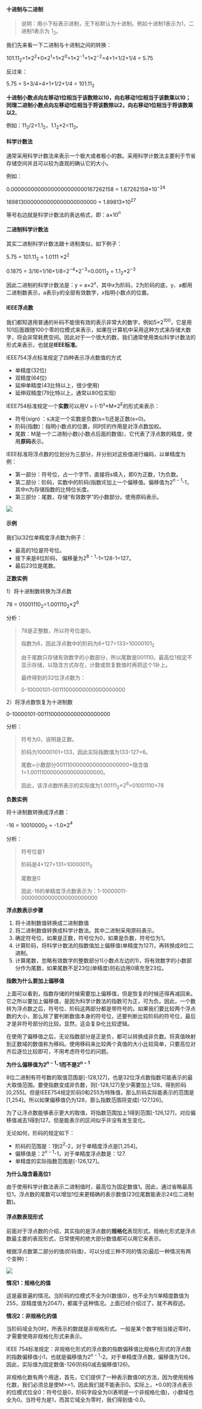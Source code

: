 #### 十进制与二进制

> 说明：用小下标表示进制，无下标默认为十进制。例如十进制1表示为1，二进制1表示为 $1_2$。

我们先来看一下二进制与十进制之间的转换：

$101.11_2$=1$\times$$2^2$+0$\times$$2^1$+1$\times$$2^0$+1$\times$$2^{-1}$+1$\times$$2^{-2}$=4+1+1/2+1/4 = 5.75

反过来：

5.75 = 5+3/4=4+1+1/2+1/4 = 101.11$_2$

**十进制小数点向左移动1位相当于该数除以10，向右移动1位相当于该数乘以10；同理二进制小数点向左移动1位相当于将该数除以2，向右移动1位相当于将该数乘以2**。

例如：11$_2$/2=1.1$_2$，1.1$_2$$\times$2=11$_2$。

#### 科学计数法

通常采用科学计数法来表示一个极大或者极小的数。采用科学计数法主要利于节省存储空间并且可以较为直观的确认它的大小。

例如：

0.00000000000000000000000167262158 = 1.67262158$\times$10$^{-24}$

1898130000000000000000000000 = 1.89813$\times$10$^{27}$

等号右边就是科学计数法的表达格式，即：a$\times$10$^n$



#### 二进制科学计数法

其实二进制科学计数法跟十进制类似，如下例子：

5.75 = 101.11$_2$  = 1.0111 $\times$2$^2$

0.1875 = 3/16=1/16+1/8=2$^{-4}$+2$^{-3}$=0.0011$_2$ = 1.1$_2$$\times$2$^{-3}$

因此二进制的科学计数法是：y = a$\times$2$^x$，其中$x$为阶码，2为阶码的底，y、a都用二进制数表示，a表示y的全部有效数字，$x$指明小数点的位置。

#### IEEE浮点数

我们都知道用普通的补码不能很有效的表示非常大的数字，例如5$\times$2$^{100}$，它是用101后面跟随100个零的位模式来表示，如果在计算机中采用这种方式来存储大数字，将会非常耗费空间。因此对于一个很大的数，我们通常使用类似科学计数法的形式来表示，也就是**IEEE标准**。

IEEE754浮点标准规定了四种表示浮点数值的方式

* 单精度(32位)
* 双精度(64位)
* 延伸单精度(43比特以上，很少使用)
* 延伸双精度(79比特以上，通常以80位实现)

IEEE754标准规定一个**实数**可以用V = (-1)$^s$$\times$M$\times$2$^E$的形式来表示：

* 符号(sign) ：s决定一个实数是负数(s=1)还是正数(s=0)。
* 阶码(指数)：指明小数点的位置，同时E的作用是对浮点数加权。
* 尾数：M是一个二进制小数(小数点后面的数值)，它代表了浮点数的精度，使用**原码**表示。

IEEE标准将浮点数的位划分为三部分，并分别对这些值进行编码，以单精度为例：

* 第一部分：符号位，占一个字节，直接将s填入，即0为正数，1为负数。
* 第二部分：阶码，实数中的阶码(指数)E加上一个偏移值。偏移值为2$^{n-1}$-1，其中n为存储指数的比特位长度。
* 第三部分：尾数，存储“有效数字”的小数部分。使用原码表示。

![](../images/unicode/b2t5.png)

#### 示例

我们以32位单精度浮点数为例子：

* 最高的1位是符号位。
* 接下来是8位阶码， 偏移量为2$^{8-1}$-1=128-1=127。
* 最后23位是尾数。

**正数实例**

1）将十进制数转换为浮点数

78 = 01001110$_2$=1.001110$_2$$\times$2$^6$

分析：

> 78是正整数，所以符号位是0。
>
> 指数为6，因此浮点数中的阶码为6+127=133=10000101$_2$
>
> 由于尾数只存储有效数字的小数部分，所以尾数是001110。最高位1规定不显示存储，以隐含方式存在，计数或恢复数值时再把这个1补上。
>
> 最终得到的32位浮点数为：
>
> 0-10000101-00111000000000000000000

2）将浮点数恢复为十进制数

0-10000101-00111000000000000000000

分析：

> 符号为0，说明是正数。
>
> 阶码为10000101=133，因此实际指数值为133-127=6。
>
> 尾数=小数部分00111000000000000000000+隐含值1=1.00111000000000000000000。
>
> 因此，该浮点数所表示的实际值为1.00111$_2$$\times$2$^6$=01001110=78



**负数实例**

将十进制数转换成浮点数：

-16 = 10010000$_2$ = -1.0$\times$2$^4$

分析：

> 符号位是1
>
> 阶码是4+127=131=10000011$_2$
>
> 尾数是0
>
> 因此-16的单精度浮点数表示为：1-10000011-00000000000000000000000

**浮点数表示步骤**

1. 将十进制数值转换成二进制数值
2. 将二进制数值转换成科学计数法。其中二进制采用原码表示。
3. 确定符号位，如果是正数，符号位为0，如果是负数，符号位为1。
4. 计算阶码，将科学计数法的指数值加上偏移值(单精度为127)，再转换成8位二进制。
5. 计算尾数，忽略有效数字的整数部分1(小数点左边的1)，将有效数字的小数部分作为尾数，如果尾数不足23位(单精度)则右边用0填充至23位。

**指数为什么要加上偏移值**

上面可以看到，指数存储的时候需要加上偏移值，但是恢复的时候还得再减回来。它之所以要加上偏移值，是因为科学计数法的指数可为正，可为负。因此，一个数转为浮点数之后，符号位、阶码这两部分都是带符号的。如果我们要比较两个浮点数的大小，那么除了要判断数值本身的符号位，还要判断比较阶码的符号位，最后才是非符号部分的比较。显然，这会复杂化比较逻辑。

在使用了偏移值之后，无论指数部分是正是负，都可以转换成非负数。将真值映射到正数域的数值称为移码。使用移码来比较两个真值的大小比较简单，只要高位对齐后逐位比较即可，不用考虑符号位的问题。

**为什么偏移值为2$^{n-1}$-1而不是2$^{n-1}$**

8位二进制有符号数的取值范围是[-128,127]，也是32位浮点数指数可能表示的最大取值范围。要使指数变成非负数，则[-128,127]至少需要加上128，得到阶码[0,255]。但是IEEE754规定阶码0和255为特殊值，那么阶码实际能表示的范围是[1,254]。所以如果偏移值仍为128，那么指数范围将变成[-127,126]。

为了让浮点数能够表示更大的取值，将指数范围加上1得到范围[-126,127]，对应偏移值减去1得到127。但是能表示的区间似乎并没有发生变化。

无论如何，阶码的规定如下：

* 阶码的范围是：1到2$^2$-2，对于单精度浮点是[1,254]。
* 偏移值是：2$^{n-1}$-1，对于单精度浮点数是：127.
* 单精度的实际指数范围是[-126,127]。

**为什么隐含最高位1**

由于使用科学计数法表示二进制值时，最高位为固定数值1。因此，通过省略最高位1，浮点数的尾数可以增加1位来更精确的表示数值(23位尾数能表示24位二进制数)。

#### 浮点数表现形式

前面对于浮点数的介绍，其实指的是浮点数的**规格化**表现形式。规格化形式是浮点数最主要的表现形式，日常使用的绝大部分数值都可以用它来表示。

根据浮点数第二部分的值(阶码值)，可以分成三种不同的情况(最后一种情况有两个变种)：

![](../images/unicode/b2t6.png)

**情况1：规格化的值**

这是最普遍的情况。当阶码的位模式不全为0(数值0)，也不全为1(单精度数值为 255，双精度值为2047)，都属于这种情况。上面已经介绍过了，就不再叙述。

**情况2：非规格化的值**

当阶码域全为0时，所表示的数就是非规格形式。一般是某个数字相当接近零时，才需要使用非规格化形式来表示。

IEEE 754标准规定：非规格化形式的浮点数的指数偏移值比规格化形式的浮点数的指数偏移值小1，也就是偏移值为2$^{n-1}$-2。对于单精度浮点数，偏移值为126，因此，实际值为固定数值-126(阶码0减去偏移值126)。

非规格化数有两个用途，首先，它们提供了一种表示数值0的方法，因为使用规格化数，我们必须总是使M>=1，因此我们就不能表示0。实际上，+0.0的浮点表示的位模式位全0：符号位是0，阶码字段全为0(表明是一个非规格化值)，小数域也全为0。当符号为是1，而其它域全为零时，我们得到值-0.0。





